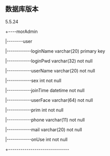 ## 数据库版本
5.5.24

+----morAdmin

|--------user

|------------loginName varchar(20) primary key

|------------loginPwd varchar(32) not null

|------------userName varchar(20) not null

|------------sex int not null

|------------joinTime datetime not null

|------------userFace varchar(64) not null

|------------prim int not null

|------------phone varchar(11) not null

|------------mail varchar(20) not null

|------------onUse int not null

+------------------------------


